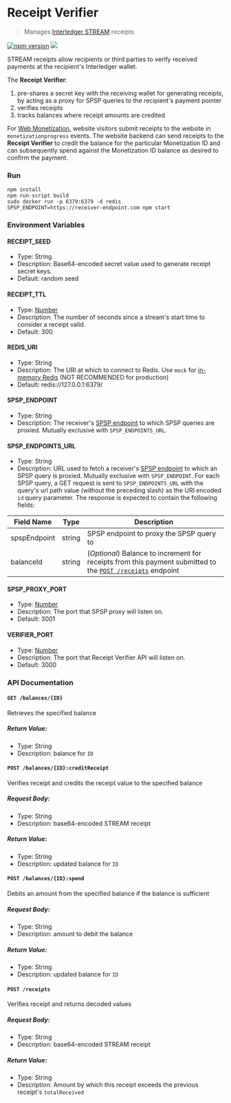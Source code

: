 # Receipt Verifier
> Manages [Interledger STREAM](https://interledger.org/rfcs/0029-stream/) receipts

[![npm version](https://badge.fury.io/js/%40coil%2Freceipt-verifier.svg)](https://badge.fury.io/js/%40coil%2Freceipt-verifier)
![](https://github.com/wilsonianb/receipt-verifier/workflows/Node.js%20CI/badge.svg)

STREAM receipts allow recipients or third parties to verify received payments at the recipient's Interledger wallet.

The **Receipt Verifier**:

1. pre-shares a secret key with the receiving wallet for generating receipts, by acting as a proxy for SPSP queries to the recipient's payment pointer
2. verifies receipts
3. tracks balances where receipt amounts are credited

For [Web Monetization](https://github.com/interledger/rfcs/blob/master/0028-web-monetization/0028-web-monetization.md), website visitors submit receipts to the website in `monetizationprogress` events. The website backend can send receipts to the **Receipt Verifier** to credit the balance for the particular Monetization ID and can subsequently spend against the Monetization ID balance as desired to confirm the payment.

### Run

```
npm install
npm run-script build
sudo docker run -p 6379:6379 -d redis
SPSP_ENDPOINT=https://receiver-endpoint.com npm start
```

### Environment Variables

#### RECEIPT_SEED
* Type: String
* Description: Base64-encoded secret value used to generate receipt secret keys.
* Default: random seed

#### RECEIPT_TTL
* Type: [Number](https://developer.mozilla.org/en-US/docs/Web/JavaScript/Reference/Global_Objects/Number)
* Description: The number of seconds since a stream's start time to consider a receipt valid.
* Default: 300

#### REDIS_URI
* Type: String
* Description: The URI at which to connect to Redis. Use `mock` for [in-memory Redis](https://www.npmjs.com/package/ioredis-mock) (NOT RECOMMENDED for production)
* Default: redis://127.0.0.1:6379/

#### SPSP_ENDPOINT
* Type: String
* Description: The receiver's [SPSP endpoint](https://interledger.org/rfcs/0009-simple-payment-setup-protocol/) to which SPSP queries are proxied.
Mutually exclusive with `SPSP_ENDPOINTS_URL`.

#### SPSP_ENDPOINTS_URL
* Type: String
* Description: URL used to fetch a receiver's [SPSP endpoint](https://interledger.org/rfcs/0009-simple-payment-setup-protocol/) to which an SPSP query is proxied.
Mutually exclusive with `SPSP_ENDPOINT`.
For each SPSP query, a GET request is sent to `SPSP_ENDPOINTS_URL` with the query's url path value (without the preceding slash) as the URI encoded `id` query parameter.
The response is expected to contain the following fields:

| Field Name   | Type   | Description              |
|--------------|--------|--------------------------|
| spspEndpoint | string | SPSP endpoint to proxy the SPSP query to |
| balanceId    | string | (_Optional_) Balance to increment for receipts from this payment submitted to the [`POST /receipts`](#post-receipts) endpoint |

#### SPSP_PROXY_PORT
* Type: [Number](https://developer.mozilla.org/en-US/docs/Web/JavaScript/Reference/Global_Objects/Number)
* Description: The port that SPSP proxy will listen on.
* Default: 3001

#### VERIFIER_PORT
* Type: [Number](https://developer.mozilla.org/en-US/docs/Web/JavaScript/Reference/Global_Objects/Number)
* Description: The port that Receipt Verifier API will listen on.
* Default: 3000

### API Documentation

#### `GET /balances/{ID}`
Retrieves the specified balance

##### Return Value:
* Type: String
* Description: balance for `ID`

#### `POST /balances/{ID}:creditReceipt`
Verifies receipt and credits the receipt value to the specified balance

##### Request Body:
* Type: String
* Description: base64-encoded STREAM receipt

##### Return Value:
* Type: String
* Description: updated balance for `ID`

#### `POST /balances/{ID}:spend`
Debits an amount from the specified balance if the balance is sufficient

##### Request Body:
* Type: String
* Description: amount to debit the balance

##### Return Value:
* Type: String
* Description: updated balance for `ID`

#### `POST /receipts`
Verifies receipt and returns decoded values

##### Request Body:
* Type: String
* Description: base64-encoded STREAM receipt

##### Return Value:
* Type: String
* Description: Amount by which this receipt exceeds the previous receipt's `totalReceived`
